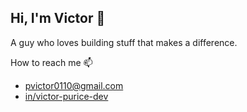 ## Hi, I'm Victor 👋

A guy who loves building stuff that makes a difference.

How to reach me 📫
- pvictor0110@gmail.com
- [in/victor-purice-dev](https://www.linkedin.com/in/victor-purice-dev)


